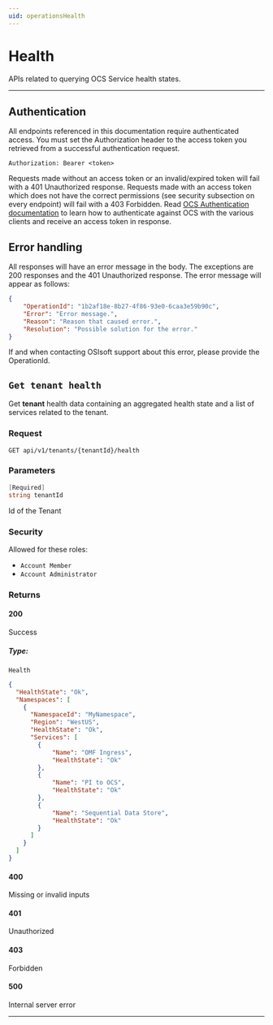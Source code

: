 ```yaml
---
uid: operationsHealth
---
```


# Health

APIs related to querying OCS Service health states.


***

## Authentication

All endpoints referenced in this documentation require authenticated access. You must set the Authorization header to the access token you retrieved from a successful authentication request.

`Authorization: Bearer <token>`

Requests made without an access token or an invalid/expired token will fail with a 401 Unauthorized response.
Requests made with an access token which does not have the correct permissions (see security subsection on every endpoint) will fail with a 403 Forbidden.
Read [OCS Authentication documentation](https://github.com/osisoft/OSI-Samples-OCS/blob/master/docs/AUTHENTICATION_README.md) to learn how to authenticate against OCS with the various clients and receive an access token in response.

## Error handling

All responses will have an error message in the body. The exceptions are 200 responses and the 401 Unauthorized response. The error message will appear as follows:

```json
{
    "OperationId": "1b2af18e-8b27-4f86-93e0-6caa3e59b90c", 
    "Error": "Error message.", 
    "Reason": "Reason that caused error.", 
    "Resolution": "Possible solution for the error." 
}
```

If and when contacting OSIsoft support about this error, please provide the OperationId.

## `Get tenant health`

Get **tenant** health data containing an aggregated health state and a list of services related to the tenant.

### Request

`GET api/v1/tenants/{tenantId}/health`

### Parameters

```csharp
[Required]
string tenantId
```

Id of the Tenant

### Security

Allowed for these roles:

- `Account Member`
- `Account Administrator`

### Returns

#### 200

Success

##### Type:

 `Health`

```json
{
  "HealthState": "Ok",
  "Namespaces": [
    {
      "NamespaceId": "MyNamespace",
      "Region": "WestUS",
      "HealthState": "Ok",
      "Services": [
        {
            "Name": "OMF Ingress",
            "HealthState": "Ok"
        },
        {
            "Name": "PI to OCS",
            "HealthState": "Ok"
        },
        {
            "Name": "Sequential Data Store",
            "HealthState": "Ok"
        }
      ]
    }
  ]
}
```

#### 400

Missing or invalid inputs

#### 401

Unauthorized

#### 403

Forbidden

#### 500

Internal server error
***

